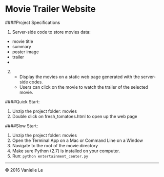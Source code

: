 # Movie Trailer Website

####Project Specifications
  1. Server-side code to store movies data:
  - movie title
  - summary
  - poster image
  - trailer
  - 
  
  2. - Display the movies on a static web page generated with the server-side codes.
     - Users can click on the movie to watch the trailer of the selected movie.

####Quick Start:
  1. Unzip the project folder: movies
  2. Double click on fresh_tomatoes.html to open up the web page

####Slow Start:
  1. Unzip the project folder: movies
  2. Open the Terminal App on a Mac or Command Line on a Window
  3. Navigate to the root of the movie directory
  4. Make sure Python (2.7) is installed on your computer.
  5. Run: ```python entertainment_center.py```

-------
© 2016 Vanielle Le
